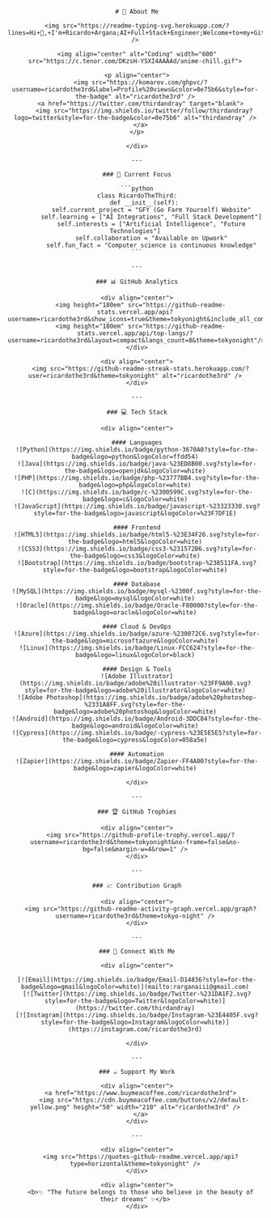 <div align="center">

     # 💫 About Me

     <img src="https://readme-typing-svg.herokuapp.com/?lines=Hi+👋,+I'm+Ricardo+Argana;AI+Full+Stack+Engineer;Welcome+to+my+GitHub!&font=Fira%20Code&center=true&width=440&height=45&color=58a6ff&vCenter=true&size=22&pause=1000" />

     <img align="center" alt="Coding" width="600" src="https://c.tenor.com/DKzsH-YSXI4AAAAd/anime-chill.gif">

     <p align="center">
       <img src="https://komarev.com/ghpvc/?username=ricardothe3rd&label=Profile%20views&color=0e75b6&style=for-the-badge" alt="ricardothe3rd" />
       <a href="https://twitter.com/thirdandray" target="blank">
         <img src="https://img.shields.io/twitter/follow/thirdandray?logo=twitter&style=for-the-badge&color=0e75b6" alt="thirdandray" />
       </a>
     </p>

     </div>

     ---

     ### 🚀 Current Focus

     ```python
     class RicardoTheThird:
         def __init__(self):
             self.current_project = "GFY (Go Farm Yourself) Website"
             self.learning = ["AI Integrations", "Full Stack Development"]
             self.interests = ["Artificial Intelligence", "Future Technologies"]
             self.collaboration = "Available on Upwork"
             self.fun_fact = "Computer science is continuous knowledge"
     ```

     ---

     ### 📊 GitHub Analytics

     <div align="center">
       <img height="180em" src="https://github-readme-stats.vercel.app/api?username=ricardothe3rd&show_icons=true&theme=tokyonight&include_all_commits=true&count_private=true"/>
       <img height="180em" src="https://github-readme-stats.vercel.app/api/top-langs/?username=ricardothe3rd&layout=compact&langs_count=8&theme=tokyonight"/>
     </div>

     <div align="center">
       <img src="https://github-readme-streak-stats.herokuapp.com/?user=ricardothe3rd&theme=tokyonight" alt="ricardothe3rd" />
     </div>

     ---

     ### 💻 Tech Stack

     <div align="center">

     #### Languages
     ![Python](https://img.shields.io/badge/python-3670A0?style=for-the-badge&logo=python&logoColor=ffdd54)
     ![Java](https://img.shields.io/badge/java-%23ED8B00.svg?style=for-the-badge&logo=openjdk&logoColor=white)
     ![PHP](https://img.shields.io/badge/php-%23777BB4.svg?style=for-the-badge&logo=php&logoColor=white)
     ![C](https://img.shields.io/badge/c-%2300599C.svg?style=for-the-badge&logo=c&logoColor=white)
     ![JavaScript](https://img.shields.io/badge/javascript-%23323330.svg?style=for-the-badge&logo=javascript&logoColor=%23F7DF1E)

     #### Frontend
     ![HTML5](https://img.shields.io/badge/html5-%23E34F26.svg?style=for-the-badge&logo=html5&logoColor=white)
     ![CSS3](https://img.shields.io/badge/css3-%231572B6.svg?style=for-the-badge&logo=css3&logoColor=white)
     ![Bootstrap](https://img.shields.io/badge/bootstrap-%238511FA.svg?style=for-the-badge&logo=bootstrap&logoColor=white)

     #### Database
     ![MySQL](https://img.shields.io/badge/mysql-%2300f.svg?style=for-the-badge&logo=mysql&logoColor=white)
     ![Oracle](https://img.shields.io/badge/Oracle-F80000?style=for-the-badge&logo=oracle&logoColor=white)

     #### Cloud & DevOps
     ![Azure](https://img.shields.io/badge/azure-%230072C6.svg?style=for-the-badge&logo=microsoftazure&logoColor=white)
     ![Linux](https://img.shields.io/badge/Linux-FCC624?style=for-the-badge&logo=linux&logoColor=black)

     #### Design & Tools
     ![Adobe Illustrator](https://img.shields.io/badge/adobe%20illustrator-%23FF9A00.svg?style=for-the-badge&logo=adobe%20illustrator&logoColor=white)
     ![Adobe Photoshop](https://img.shields.io/badge/adobe%20photoshop-%2331A8FF.svg?style=for-the-badge&logo=adobe%20photoshop&logoColor=white)
     ![Android](https://img.shields.io/badge/Android-3DDC84?style=for-the-badge&logo=android&logoColor=white)
     ![Cypress](https://img.shields.io/badge/-cypress-%23E5E5E5?style=for-the-badge&logo=cypress&logoColor=058a5e)

     #### Automation
     ![Zapier](https://img.shields.io/badge/Zapier-FF4A00?style=for-the-badge&logo=zapier&logoColor=white)

     </div>

     ---

     ### 🏆 GitHub Trophies

     <div align="center">
       <img src="https://github-profile-trophy.vercel.app/?username=ricardothe3rd&theme=tokyonight&no-frame=false&no-bg=false&margin-w=4&row=1" />
     </div>

     ---

     ### 📈 Contribution Graph

     <div align="center">
       <img src="https://github-readme-activity-graph.vercel.app/graph?username=ricardothe3rd&theme=tokyo-night" />
     </div>

     ---

     ### 🤝 Connect With Me

     <div align="center">

     [![Email](https://img.shields.io/badge/Email-D14836?style=for-the-badge&logo=gmail&logoColor=white)](mailto:rarganaiii@gmail.com)
     [![Twitter](https://img.shields.io/badge/Twitter-%231DA1F2.svg?style=for-the-badge&logo=Twitter&logoColor=white)](https://twitter.com/thirdandray)
     [![Instagram](https://img.shields.io/badge/Instagram-%23E4405F.svg?style=for-the-badge&logo=Instagram&logoColor=white)](https://instagram.com/ricardothe3rd)

     </div>

     ---

     ### ☕ Support My Work

     <div align="center">
       <a href="https://www.buymeacoffee.com/ricardothe3rd">
         <img src="https://cdn.buymeacoffee.com/buttons/v2/default-yellow.png" height="50" width="210" alt="ricardothe3rd" />
       </a>
     </div>

     ---

     <div align="center">
       <img src="https://quotes-github-readme.vercel.app/api?type=horizontal&theme=tokyonight" />
     </div>

     <div align="center">
       <b>✨ "The future belongs to those who believe in the beauty of their dreams" ✨</b>
     </div>
